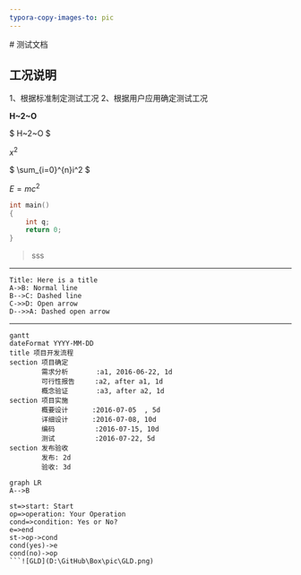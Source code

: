 ```yaml
---
typora-copy-images-to: pic
---
```


﻿# 测试文档
## 工况说明
1、根据标准制定测试工况
2、根据用户应用确定测试工况

**H~2~O**

$ H~2~O $

$x^2$

$ \sum_{i=0}^{n}i^2 $

 $E=mc^2$

```C
int main()
{
    int q;
    return 0;
}
```
>sss

---

```
Title: Here is a title
A->B: Normal line
B-->C: Dashed line
C->>D: Open arrow
D-->>A: Dashed open arrow
```

---


```mermaid
gantt
dateFormat YYYY-MM-DD
title 项目开发流程
section 项目确定
        需求分析       :a1, 2016-06-22, 1d
        可行性报告     :a2, after a1, 1d
        概念验证       :a3, after a2, 1d
section 项目实施
        概要设计      :2016-07-05  , 5d
        详细设计      :2016-07-08, 10d
        编码          :2016-07-15, 10d
        测试          :2016-07-22, 5d
section 发布验收
        发布: 2d
        验收: 3d
```

```mermaid
graph LR
A-->B
```

```flow
st=>start: Start
op=>operation: Your Operation
cond=>condition: Yes or No?
e=>end
st->op->cond
cond(yes)->e
cond(no)->op
```![GLD](D:\GitHub\Box\pic\GLD.png)